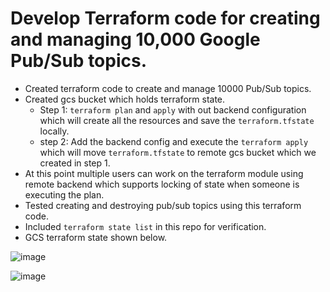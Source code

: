 # Develop Terraform code for creating and managing 10,000 Google Pub/Sub topics.

- Created terraform code to create and manage 10000 Pub/Sub topics.
- Created gcs bucket which holds terraform state.
    - Step 1: `terraform plan` and `apply` with out backend configuration which will create all the resources and save the `terraform.tfstate` locally.
    - step 2: Add the backend config and execute the `terraform apply`  which will move `terraform.tfstate` to remote gcs bucket which we created in step 1.  
- At this point multiple users can work on the terraform module using remote backend which supports locking of state when someone is executing the plan.
- Tested creating and destroying pub/sub topics using this terraform code.
- Included `terraform state list` in this repo for verification.
- GCS terraform state shown below.
  
![image](https://github.com/ciwa09/k8s-web-app/assets/194199/1d848eb6-2335-4d1a-84d5-30342e77625a)

![image](https://github.com/ciwa09/k8s-web-app/assets/194199/d3b3ed28-c5ba-43fe-bf69-ecc19462a366)


